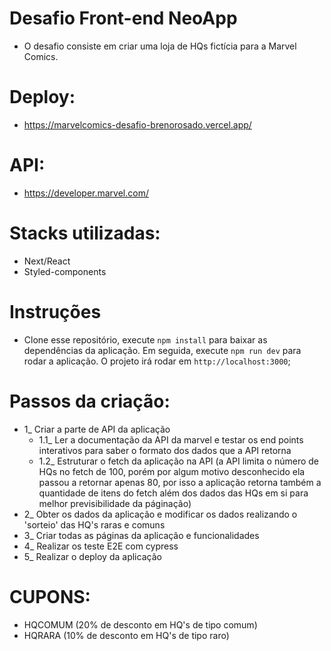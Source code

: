 # Desafio Front-end NeoApp
- O desafio consiste em criar uma loja de HQs fictícia para a Marvel Comics.

# Deploy:
- https://marvelcomics-desafio-brenorosado.vercel.app/

# API:
- https://developer.marvel.com/

# Stacks utilizadas: 
- Next/React
- Styled-components

# Instruções
- Clone esse repositório, execute `npm install` para baixar as dependências da aplicação. Em seguida, execute `npm run dev` para rodar a aplicação. O projeto irá rodar em `http://localhost:3000`;

# Passos da criação:
- 1_ Criar a parte de API da aplicação
    - 1.1_ Ler a documentação da API da marvel e testar os end points interativos para saber o formato dos dados que a API retorna
    - 1.2_ Estruturar o fetch da aplicação na API (a API limita o número de HQs no fetch de 100, porém por algum motivo desconhecido ela passou a retornar apenas 80, por isso a aplicação retorna também a quantidade de itens do fetch além dos dados das HQs em si para melhor previsibilidade da páginação)
- 2_ Obter os dados da aplicação e modificar os dados realizando o 'sorteio' das HQ's raras e comuns
- 3_ Criar todas as páginas da aplicação e funcionalidades
- 4_ Realizar os teste E2E com cypress
- 5_ Realizar o deploy da aplicação

# CUPONS:
- HQCOMUM (20% de desconto em HQ's de tipo comum)
- HQRARA (10% de desconto em HQ's de tipo raro)